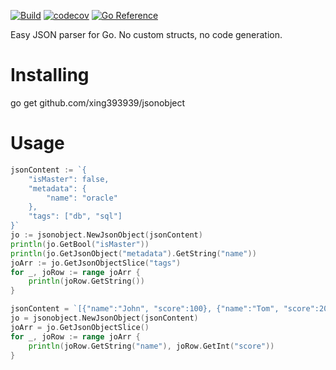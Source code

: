 [![Build](https://github.com/xing393939/jsonobject/actions/workflows/go.yml/badge.svg)](https://github.com/xing393939/jsonobject/actions/?query=branch%3Amain+event%3Apush)
[![codecov](https://codecov.io/gh/xing393939/jsonobject/branch/main/graph/badge.svg)](https://codecov.io/gh/xing393939/jsonobject)
[![Go Reference](https://pkg.go.dev/badge/github.com/xing393939/jsonobject.svg)](https://pkg.go.dev/github.com/xing393939/jsonobject)

Easy JSON parser for Go. No custom structs, no code generation.

# Installing
go get github.com/xing393939/jsonobject

# Usage
```go
jsonContent := `{
    "isMaster": false, 
    "metadata": {
        "name": "oracle"
    },
    "tags": ["db", "sql"]
}`
jo := jsonobject.NewJsonObject(jsonContent)
println(jo.GetBool("isMaster"))
println(jo.GetJsonObject("metadata").GetString("name"))
joArr := jo.GetJsonObjectSlice("tags")
for _, joRow := range joArr {
    println(joRow.GetString())
}

jsonContent = `[{"name":"John", "score":100}, {"name":"Tom", "score":200}]`
jo = jsonobject.NewJsonObject(jsonContent)
joArr = jo.GetJsonObjectSlice()
for _, joRow := range joArr {
    println(joRow.GetString("name"), joRow.GetInt("score"))
}
```
